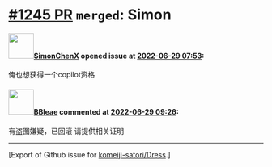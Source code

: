 # [\#1245 PR](https://github.com/komeiji-satori/Dress/pull/1245) `merged`: Simon

#### <img src="https://avatars.githubusercontent.com/u/17593218?u=c1839a69794123d313ae1467a171774f3a9181ea&v=4" width="50">[SimonChenX](https://github.com/SimonChenX) opened issue at [2022-06-29 07:53](https://github.com/komeiji-satori/Dress/pull/1245):

俺也想获得一个copilot资格

#### <img src="https://avatars.githubusercontent.com/u/13044102?u=f94a62fe85cc3ee44449f752939f21957e5a9f98&v=4" width="50">[BBleae](https://github.com/BBleae) commented at [2022-06-29 09:26](https://github.com/komeiji-satori/Dress/pull/1245#issuecomment-1169747762):

有盗图嫌疑，已回滚
请提供相关证明


-------------------------------------------------------------------------------



[Export of Github issue for [komeiji-satori/Dress](https://github.com/komeiji-satori/Dress).]
